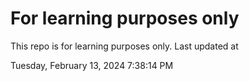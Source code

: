# For learning purposes only
This repo is for learning purposes only.
Last updated at

Tuesday, February 13, 2024 7:38:14 PM

